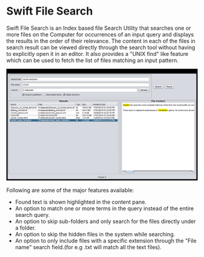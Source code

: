 
# Swift File Search 

Swift File Search is an Index based file Search Utility that searches one or more files on the Computer for occurrences of an input query and displays the results in the order of their relevance. The content in each of the files in search result can be viewed directly through the search tool without having to explicitly open it in an editor. It also provides a "UNIX find" like feature which can be used to fetch the list of files matching an input pattern.

![file search UI](screenshots/filesearch.png "file search UI")

Following are some of the major features available:
- Found text is shown highlighted in the content pane.
- An option to match one or more terms in the query instead of the entire search query.
- An option to skip sub-folders and only search for the files directly under a folder.
- An option to skip the hidden files in the system while searching.
- An option to only include files with a specific extension through the "File name" search field.(for e.g .txt will match all the text files).





